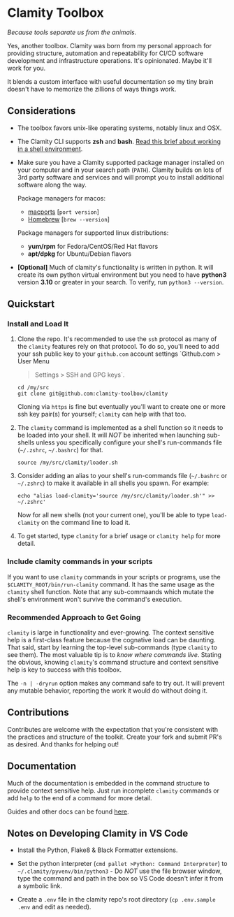 # Clamity Toolbox

_Because tools separate us from the animals._

Yes, another toolbox. Clamity was born from my personal approach for providing
structure, automation and repeatability for CI/CD software development and
infrastructure operations. It's opinionated. Maybe it'll work for you.

It blends a custom interface with useful documentation so my tiny brain doesn't
have to memorize the zillions of ways things work.

## Considerations

- The toolbox favors unix-like operating systems, notably linux and OSX.

- The Clamity CLI supports **zsh** and **bash**. [Read this brief about working
  in a shell environment](docs/shell-environment.md).

- Make sure you have a Clamity supported package manager installed on your
  computer and in your search path (`PATH`). Clamity builds on lots of 3rd party
  software and services and will prompt you to install additional software along
  the way.

  Package managers for macos:

  - [macports](https://macports.org) [`port version`]
  - [Homebrew](https://brew.sh) [`brew --version`]

  Package managers for supported linux distributions:

  - **yum/rpm** for Fedora/CentOS/Red Hat flavors
  - **apt/dpkg** for Ubuntu/Debian flavors

- **[Optional]** Much of clamity's functionality is written in python. It will
  create its own python virtual environment but you need to have **python3**
  version **3.10** or greater in your search. To verify, run `python3
  --version`.

## Quickstart

### Install and Load It

1. Clone the repo. It's recommended to use the `ssh` protocol as many of the
   `clamity` features rely on that protocol. To do so, you'll need to add your
   ssh public key to your `github.com` account settings `Github.com > User Menu
   > Settings > SSH and GPG keys`.
   ```
   cd /my/src
   git clone git@github.com:clamity-toolbox/clamity
   ```
   Cloning via `https` is fine but eventually you'll want to create one or more
   ssh key pair(s) for yourself; `clamity` can help with that too.

1. The `clamity` command is implemented as a shell function so it needs to be
   loaded into your shell. It will _NOT_ be inherited when launching sub-shells
   unless you specifically configure your shell's run-commands file (`~/.zshrc`,
   `~/.bashrc`) for that.
   ```
   source /my/src/clamity/loader.sh
   ```

1. Consider adding an alias to your shell's run-commands file (`~/.bashrc` or
   `~/.zshrc`) to make it available in all shells you spawn. For example:
   ```
   echo "alias load-clamity='source /my/src/clamity/loader.sh'" >> ~/.zshrc'
   ```
   Now for all new shells (not your current one), you'll be able to type
   `load-clamity` on the command line to load it.

1. To get started, type `clamity` for a brief usage or `clamity help` for more
   detail.

### Include clamity commands in your scripts

If you want to use `clamity` commands in your scripts or programs, use the
`$CLAMITY_ROOT/bin/run-clamity` command. It has the same usage as the `clamity`
shell function. Note that any sub-commaands which mutate the shell's environment
won't survive the command's execution.

### Recommended Approach to Get Going

`clamity` is large in functionality and ever-growing. The context sensitive help
is a first-class feature because the cognative load can be daunting. That said,
start by learning the top-level sub-commands (type `clamity` to see them). The
most valuable tip is to _know where commands live_. Stating the obvious, knowing
`clamity`'s command structure and context sensitive help is key to success with
this toolbox.

The `-n | -dryrun` option makes any command safe to try out. It will
prevent any mutable behavior, reporting the work it would do without doing it.

## Contributions

Contributes are welcome with the expectation that you're consistent with the
practices and structure of the toolkit. Create your fork and submit PR's as
desired. And thanks for helping out!

## Documentation

Much of the documentation is embedded in the command structure to provide
context sensitive help. Just run incomplete `clamity` commands or add `help` to
the end of a command for more detail.

Guides and other docs can be found [here](docs/README.md).

## Notes on Developing Clamity in VS Code

- Install the Python, Flake8 & Black Formatter extensions.

- Set the python interpreter (`cmd pallet >Python: Command Interpreter`) to
  `~/.clamity/pyvenv/bin/python3` - Do _NOT_ use the file browser window, type
  the command and path in the box so VS Code doesn't infer it from a symbolic
  link.

- Create a `.env` file in the clamity repo's root directory (`cp .env.sample .env`
  and edit as needed).

